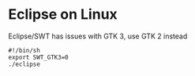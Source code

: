 Eclipse on Linux
================

Eclipse/SWT has issues with GTK 3, use GTK 2 instead

    #!/bin/sh
    export SWT_GTK3=0
    ./eclipse

